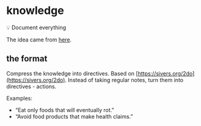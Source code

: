 # knowledge

💡 Document everything

The idea came from [here](https://github.com/yoshuawuyts/knowledge).

## the format

Compress the knowledge into directives. Based on [https://sivers.org/2do](https://sivers.org/2do).
Instead of taking regular notes, turn them into directives - actions.

Examples:

- “Eat only foods that will eventually rot.”
- “Avoid food products that make health claims.”
